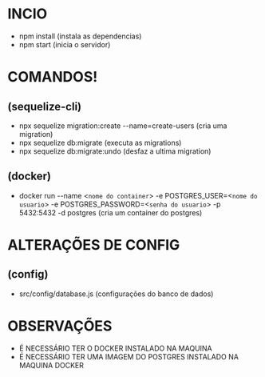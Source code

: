 # INCIO 
- npm install (instala as dependencias)
- npm start (inicia o servidor)

# COMANDOS!
## (sequelize-cli)

- npx sequelize migration:create --name=create-users (cria uma migration)
- npx sequelize db:migrate (executa as migrations)
- npx sequelize db:migrate:undo (desfaz a ultima migration)

## (docker)
- docker run --name <`nome do container`> -e POSTGRES_USER=<`nome do usuario`> -e POSTGRES_PASSWORD=<`senha do usuario`> -p 5432:5432 -d postgres (cria um container do postgres)


# ALTERAÇÕES DE CONFIG
## (config)

- src/config/database.js (configurações do banco de dados)

# OBSERVAÇÕES

- É NECESSÁRIO TER O DOCKER INSTALADO NA MAQUINA
- É NECESSÁRIO TER UMA IMAGEM DO POSTGRES INSTALADO NA MAQUINA DOCKER

